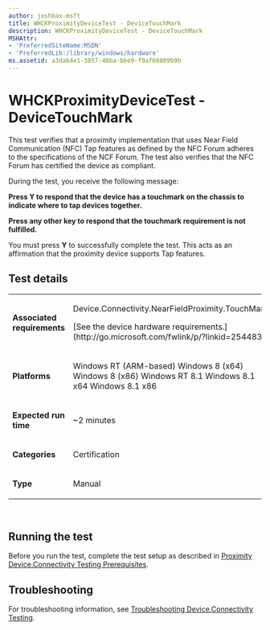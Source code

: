 ```yaml
---
author: joshbax-msft
title: WHCKProximityDeviceTest - DeviceTouchMark
description: WHCKProximityDeviceTest - DeviceTouchMark
MSHAttr:
- 'PreferredSiteName:MSDN'
- 'PreferredLib:/library/windows/hardware'
ms.assetid: a3dab4e1-3057-46ba-bbe9-f9af60809b9b
---
```


# WHCKProximityDeviceTest - DeviceTouchMark


This test verifies that a proximity implementation that uses Near Field Communication (NFC) Tap features as defined by the NFC Forum adheres to the specifications of the NCF Forum. The test also verifies that the NFC Forum has certified the device as compliant.

During the test, you receive the following message:

**Press Y to respond that the device has a touchmark on the chassis to indicate where to tap devices together.**

**Press any other key to respond that the touchmark requirement is not fulfilled.**

You must press **Y** to successfully complete the test. This acts as an affirmation that the proximity device supports Tap features.

## Test details


<table>
<colgroup>
<col width="50%" />
<col width="50%" />
</colgroup>
<tbody>
<tr class="odd">
<td><p><strong>Associated requirements</strong></p></td>
<td><p>Device.Connectivity.NearFieldProximity.TouchMark</p>
<p>[See the device hardware requirements.](http://go.microsoft.com/fwlink/p/?linkid=254483)</p></td>
</tr>
<tr class="even">
<td><p><strong>Platforms</strong></p></td>
<td><p>Windows RT (ARM-based) Windows 8 (x64) Windows 8 (x86) Windows RT 8.1 Windows 8.1 x64 Windows 8.1 x86</p></td>
</tr>
<tr class="odd">
<td><p><strong>Expected run time</strong></p></td>
<td><p>~2 minutes</p></td>
</tr>
<tr class="even">
<td><p><strong>Categories</strong></p></td>
<td><p>Certification</p></td>
</tr>
<tr class="odd">
<td><p><strong>Type</strong></p></td>
<td><p>Manual</p></td>
</tr>
</tbody>
</table>

 

## Running the test


Before you run the test, complete the test setup as described in [Proximity Device.Connectivity Testing Prerequisites](proximity-deviceconnectivity-testing-prerequisites.md).

## Troubleshooting


For troubleshooting information, see [Troubleshooting Device.Connectivity Testing](troubleshooting-deviceconnectivity-testing.md).

 

 






